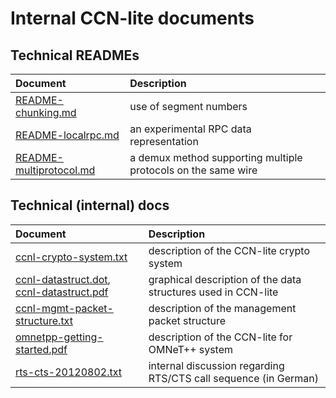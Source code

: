 # Internal CCN-lite documents

## Technical READMEs
Document                                                    | Description
:---------------------------------------------------------- | :----------------
[README-chunking.md](internal/README-chunking.md)           | use of segment numbers
[README-localrpc.md](internal/README-localrpc.md)           | an experimental RPC data representation
[README-multiprotocol.md](internal/README-multiprotocol.md) | a demux method supporting multiple protocols on the same wire


## Technical (internal) docs
Document                                                  | Description
:-------------------------------------------------------- | :----------------
[ccnl-crypto-system.txt](internal/ccnl-crypto-system.txt) | description of the CCN-lite crypto system
[ccnl-datastruct.dot](internal/ccnl-datastruct.dot), [ccnl-datastruct.pdf](internal/ccnl-datastruct.pdf) | graphical description of the data structures used in CCN-lite
[ccnl-mgmt-packet-structure.txt](internal/ccnl-mgmt-packet-structure.txt) | description of the management packet structure
[omnetpp-getting-started.pdf](internal/omnetpp-getting-started.pdf) | description of the CCN-lite for OMNeT++ system
[rts-cts-20120802.txt](internal/rts-cts-20120802.txt)     | internal discussion regarding RTS/CTS call sequence (in German)
